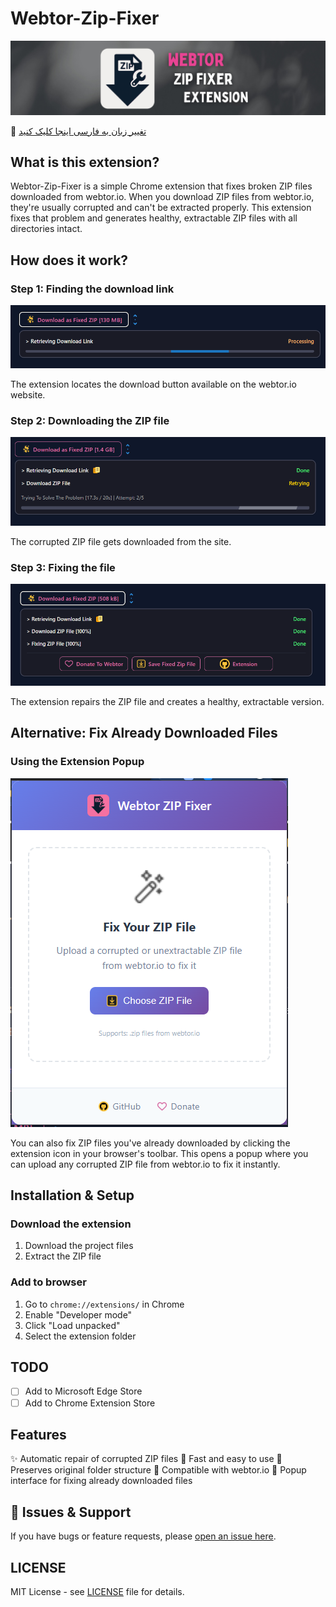 # Webtor-Zip-Fixer

![Icon](https://github.com/D3rhami/webtor-zip-fixer/blob/main/icons/banner.jpg)

🎃 [تغییر زبان به فارسی اینجا کلیک کنید](https://github.com/D3rhami/webtor-zip-fixer/blob/main/README_FA.md)

## What is this extension?

Webtor-Zip-Fixer is a simple Chrome extension that fixes broken ZIP files downloaded from webtor.io. When you download ZIP files from webtor.io, they're usually corrupted and can't be extracted properly. This extension fixes that problem and generates healthy, extractable ZIP files with all directories intact.

## How does it work?

### Step 1: Finding the download link
![Screenshot 1](https://github.com/D3rhami/webtor-zip-fixer/blob/main/screenshots/s1.png)

The extension locates the download button available on the webtor.io website.

### Step 2: Downloading the ZIP file
![Screenshot 3](https://github.com/D3rhami/webtor-zip-fixer/blob/main/screenshots/s3.png)

The corrupted ZIP file gets downloaded from the site.

### Step 3: Fixing the file
![Screenshot 4](https://github.com/D3rhami/webtor-zip-fixer/blob/main/screenshots/s4.png)

The extension repairs the ZIP file and creates a healthy, extractable version.

## Alternative: Fix Already Downloaded Files

### Using the Extension Popup
![Screenshot 2](https://github.com/D3rhami/webtor-zip-fixer/blob/main/screenshots/s2.png)

You can also fix ZIP files you've already downloaded by clicking the extension icon in your browser's toolbar. This opens a popup where you can upload any corrupted ZIP file from webtor.io to fix it instantly.

## Installation & Setup

### Download the extension
1. Download the project files
2. Extract the ZIP file

### Add to browser
1. Go to `chrome://extensions/` in Chrome
2. Enable "Developer mode"
3. Click "Load unpacked"
4. Select the extension folder

## TODO
- [ ] Add to Microsoft Edge Store
- [ ] Add to Chrome Extension Store

## Features

✨ Automatic repair of corrupted ZIP files
🚀 Fast and easy to use
🔧 Preserves original folder structure
💯 Compatible with webtor.io
🎯 Popup interface for fixing already downloaded files

## 🐞 Issues & Support
If you have bugs or feature requests, please [open an issue here](https://github.com/D3rhami/webtor-zip-fixer/issues).

## LICENSE
MIT License - see [LICENSE](https://github.com/D3rhami/webtor-zip-fixer/blob/main/LICENSE) file for details. 